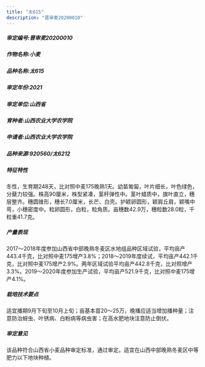 ```yaml
---
title: "太615"
description: "晋审麦20200010"
---
```

##### 审定编号:晋审麦20200010

##### 作物名称:小麦

##### 品种名称:太615

##### 审定年份:2021

##### 审定单位:山西省

##### 育种者:山西农业大学农学院

##### 申请者:山西农业大学农学院

##### 品种来源:920560/太6212

##### 特征特性
冬性，生育期248天，比对照中麦175晚熟1天。幼苗匍匐，叶片细长，叶色绿色，分蘖力较强。株高90厘米，株型紧凑，茎秆弹性中。茎叶蜡质中，旗叶直立，穗层整齐。穗圆锥形，穗长7.0厘米，长芒、白壳。护颖卵圆形，颖肩丘肩，颖嘴中弯，小穗密度中。粒卵圆形，白粒，粒角质。亩穗数42.9万，穗粒数28.0粒，千粒重41.7克。

##### 产量表现
2017～2018年度参加山西省中部晚熟冬麦区水地组品种区域试验，平均亩产443.4千克，比对照中麦175增产3.8%；2018～2019年度续试，平均亩产442.1千克，比对照中麦175增产2.9%。两年区域试验平均亩产442.8千克，比对照增产3.3%。2019～2020年度参加生产试验，平均亩产521.9千克，比对照中麦175增产4.1%。

##### 栽培技术要点
适宜播期9月下旬至10月上旬；亩基本苗20～25万，晚播应适当增加播种量；注意防治蚜虫、叶锈病、白粉病等病虫害；在高水肥地块注意防止倒伏。

##### 审定意见
该品种符合山西省小麦品种审定标准，通过审定。适宜在山西中部晚熟冬麦区中等肥力以下地块种植。

